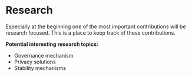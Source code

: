 # Research

Especially at the beginning one of the most important contributions will be research focused. This is a place to keep track of these contributions. 

**Potential interesting research topics:**
- Governance mechanism
- Privacy solutions
- Stability mechanisms 
